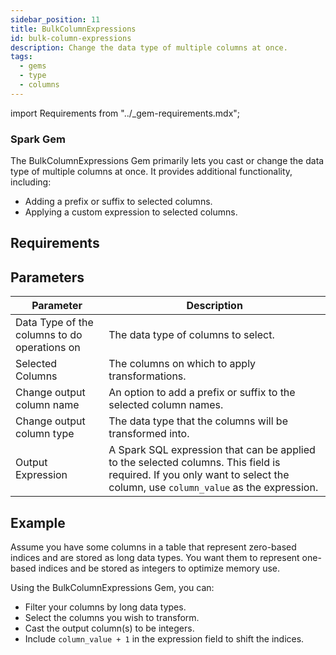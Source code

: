 ```yaml
---
sidebar_position: 11
title: BulkColumnExpressions
id: bulk-column-expressions
description: Change the data type of multiple columns at once.
tags:
  - gems
  - type
  - columns
---
```


import Requirements from "../\_gem-requirements.mdx";

<h3><span class="badge">Spark Gem</span></h3>

The BulkColumnExpressions Gem primarily lets you cast or change the data type of multiple columns at once. It provides additional functionality, including:

- Adding a prefix or suffix to selected columns.
- Applying a custom expression to selected columns.

## Requirements

<Requirements
  packagename="ProphecySparkBasicsPython"
  packageversion="0.2.36"
  scalalib=""
  pythonlib=""
  packageversion143="Supported"
  packageversion154="Supported"
  additional_requirements=""
/>

## Parameters

| Parameter                                    | Description                                                                                                                                                              |
| -------------------------------------------- | ------------------------------------------------------------------------------------------------------------------------------------------------------------------------ |
| Data Type of the columns to do operations on | The data type of columns to select.                                                                                                                                      |
| Selected Columns                             | The columns on which to apply transformations.                                                                                                                           |
| Change output column name                    | An option to add a prefix or suffix to the selected column names.                                                                                                        |
| Change output column type                    | The data type that the columns will be transformed into.                                                                                                                 |
| Output Expression                            | A Spark SQL expression that can be applied to the selected columns. This field is required. If you only want to select the column, use `column_value` as the expression. |

## Example

Assume you have some columns in a table that represent zero-based indices and are stored as long data types. You want them to represent one-based indices and be stored as integers to optimize memory use.

Using the BulkColumnExpressions Gem, you can:

- Filter your columns by long data types.
- Select the columns you wish to transform.
- Cast the output column(s) to be integers.
- Include `column_value + 1` in the expression field to shift the indices.
